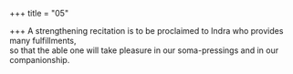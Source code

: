 +++
title = "05"

+++
A strengthening recitation is to be proclaimed to Indra who provides  many fulfillments,  
so that the able one will take pleasure in our soma-pressings and in our  companionship.  